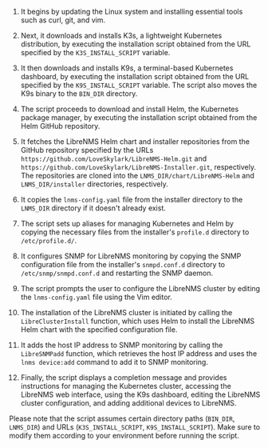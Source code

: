 

1. It begins by updating the Linux system and installing essential tools such as curl, git, and vim.

2. Next, it downloads and installs K3s, a lightweight Kubernetes distribution, by executing the installation script obtained from the URL specified by the `K3S_INSTALL_SCRIPT` variable.

3. It then downloads and installs K9s, a terminal-based Kubernetes dashboard, by executing the installation script obtained from the URL specified by the `K9S_INSTALL_SCRIPT` variable. The script also moves the K9s binary to the `BIN_DIR` directory.

4. The script proceeds to download and install Helm, the Kubernetes package manager, by executing the installation script obtained from the Helm GitHub repository.

5. It fetches the LibreNMS Helm chart and installer repositories from the GitHub repository specified by the URLs `https://github.com/LoveSkylark/LibreNMS-Helm.git` and `https://github.com/LoveSkylark/LibreNMS-Installer.git`, respectively. The repositories are cloned into the `LNMS_DIR/chart/LibreNMS-Helm` and `LNMS_DIR/installer` directories, respectively.

6. It copies the `lnms-config.yaml` file from the installer directory to the `LNMS_DIR` directory if it doesn't already exist.

7. The script sets up aliases for managing Kubernetes and Helm by copying the necessary files from the installer's `profile.d` directory to `/etc/profile.d/`.

8. It configures SNMP for LibreNMS monitoring by copying the SNMP configuration file from the installer's `snmpd.conf.d` directory to `/etc/snmp/snmpd.conf.d` and restarting the SNMP daemon.

9. The script prompts the user to configure the LibreNMS cluster by editing the `lnms-config.yaml` file using the Vim editor.

10. The installation of the LibreNMS cluster is initiated by calling the `LibreClusterInstall` function, which uses Helm to install the LibreNMS Helm chart with the specified configuration file.

11. It adds the host IP address to SNMP monitoring by calling the `LibreSNMPadd` function, which retrieves the host IP address and uses the `lnms device:add` command to add it to SNMP monitoring.

12. Finally, the script displays a completion message and provides instructions for managing the Kubernetes cluster, accessing the LibreNMS web interface, using the K9s dashboard, editing the LibreNMS cluster configuration, and adding additional devices to LibreNMS.

Please note that the script assumes certain directory paths (`BIN_DIR`, `LNMS_DIR`) and URLs (`K3S_INSTALL_SCRIPT`, `K9S_INSTALL_SCRIPT`). Make sure to modify them according to your environment before running the script.